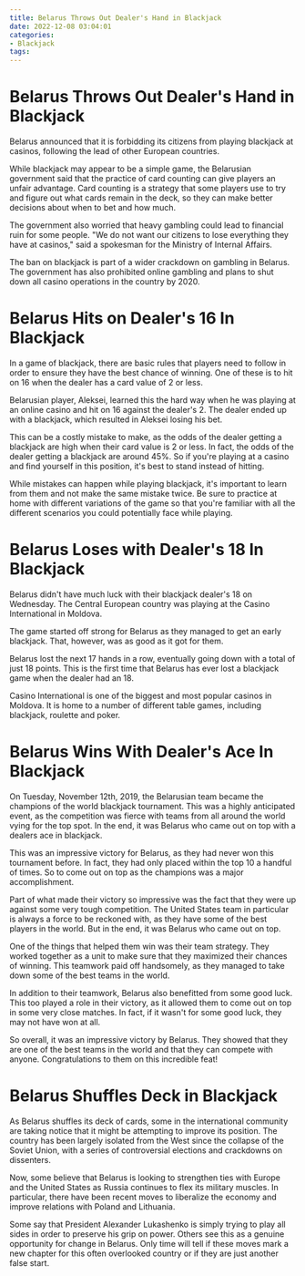 ```yaml
---
title: Belarus Throws Out Dealer's Hand in Blackjack
date: 2022-12-08 03:04:01
categories:
- Blackjack
tags:
---
```



#  Belarus Throws Out Dealer's Hand in Blackjack

Belarus announced that it is forbidding its citizens from playing blackjack at casinos, following the lead of other European countries.

While blackjack may appear to be a simple game, the Belarusian government said that the practice of card counting can give players an unfair advantage. Card counting is a strategy that some players use to try and figure out what cards remain in the deck, so they can make better decisions about when to bet and how much.

The government also worried that heavy gambling could lead to financial ruin for some people. "We do not want our citizens to lose everything they have at casinos," said a spokesman for the Ministry of Internal Affairs.

The ban on blackjack is part of a wider crackdown on gambling in Belarus. The government has also prohibited online gambling and plans to shut down all casino operations in the country by 2020.

#  Belarus Hits on Dealer's 16 In Blackjack

In a game of blackjack, there are basic rules that players need to follow in order to ensure they have the best chance of winning. One of these is to hit on 16 when the dealer has a card value of 2 or less.

Belarusian player, Aleksei, learned this the hard way when he was playing at an online casino and hit on 16 against the dealer's 2. The dealer ended up with a blackjack, which resulted in Aleksei losing his bet.

This can be a costly mistake to make, as the odds of the dealer getting a blackjack are high when their card value is 2 or less. In fact, the odds of the dealer getting a blackjack are around 45%. So if you're playing at a casino and find yourself in this position, it's best to stand instead of hitting.

While mistakes can happen while playing blackjack, it's important to learn from them and not make the same mistake twice. Be sure to practice at home with different variations of the game so that you're familiar with all the different scenarios you could potentially face while playing.

#  Belarus Loses with Dealer's 18 In Blackjack

Belarus didn't have much luck with their blackjack dealer's 18 on Wednesday. The Central European country was playing at the Casino International in Moldova.

The game started off strong for Belarus as they managed to get an early blackjack. That, however, was as good as it got for them.

Belarus lost the next 17 hands in a row, eventually going down with a total of just 18 points. This is the first time that Belarus has ever lost a blackjack game when the dealer had an 18.

Casino International is one of the biggest and most popular casinos in Moldova. It is home to a number of different table games, including blackjack, roulette and poker.

#  Belarus Wins With Dealer's Ace In Blackjack

On Tuesday, November 12th, 2019, the Belarusian team became the champions of the world blackjack tournament. This was a highly anticipated event, as the competition was fierce with teams from all around the world vying for the top spot. In the end, it was Belarus who came out on top with a dealers ace in blackjack.

This was an impressive victory for Belarus, as they had never won this tournament before. In fact, they had only placed within the top 10 a handful of times. So to come out on top as the champions was a major accomplishment.

Part of what made their victory so impressive was the fact that they were up against some very tough competition. The United States team in particular is always a force to be reckoned with, as they have some of the best players in the world. But in the end, it was Belarus who came out on top.

One of the things that helped them win was their team strategy. They worked together as a unit to make sure that they maximized their chances of winning. This teamwork paid off handsomely, as they managed to take down some of the best teams in the world.

In addition to their teamwork, Belarus also benefitted from some good luck. This too played a role in their victory, as it allowed them to come out on top in some very close matches. In fact, if it wasn't for some good luck, they may not have won at all.

So overall, it was an impressive victory by Belarus. They showed that they are one of the best teams in the world and that they can compete with anyone. Congratulations to them on this incredible feat!

#  Belarus Shuffles Deck in Blackjack

As Belarus shuffles its deck of cards, some in the international community are taking notice that it might be attempting to improve its position. The country has been largely isolated from the West since the collapse of the Soviet Union, with a series of controversial elections and crackdowns on dissenters.

Now, some believe that Belarus is looking to strengthen ties with Europe and the United States as Russia continues to flex its military muscles. In particular, there have been recent moves to liberalize the economy and improve relations with Poland and Lithuania.

Some say that President Alexander Lukashenko is simply trying to play all sides in order to preserve his grip on power. Others see this as a genuine opportunity for change in Belarus. Only time will tell if these moves mark a new chapter for this often overlooked country or if they are just another false start.